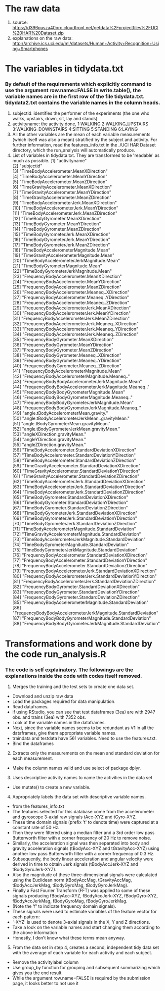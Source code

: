 # The raw data
1. source: https://d396qusza40orc.cloudfront.net/getdata%2Fprojectfiles%2FUCI%20HAR%20Dataset.zip
2. explanations on the raw data: http://archive.ics.uci.edu/ml/datasets/Human+Activity+Recognition+Using+Smartphones

# The variables in tidydata.txt
### By default of the requirements which explicitly command to use the argument row.name=FALSE in write.table(), the variable names are in the first row of the file tidydata.txt. tidydata2.txt contains the variable names in the column heads.
1. subjectid: identifies the performer of the experiments (the one who walks, upstairs, down, sit, lay and stands)
2. activityname: the activity done, 
  1:WALKING
  2:WALKING_UPSTAIRS
  3:WALKING_DOWNSTAIRS
  4:SITTING
  5:STANDING
  6:LAYING
3. All the other variables are the mean of each variable measurements (which itself was also a mean) stratified by the subject and activity. For further information, read the features_info.txt in the ./UCI HAR Dataset directory, which the run_analysis will automatically produce.
4. List of variables in tidydata.txt. They are transformed to be 'readable' as much as possible.
[1] "activityname"                                                 
[2] "subjectid"                                                    
[3] "TimeBodyAccelerometer.MeanXDirection"                         
[4] "TimeBodyAccelerometer.MeanYDirection"                         
[5] "TimeBodyAccelerometer.MeanZDirection"                         
[6] "TimeGravityAccelerometer.MeanXDirection"                      
[7] "TimeGravityAccelerometer.MeanYDirection"                      
[8] "TimeGravityAccelerometer.MeanZDirection"                      
[9] "TimeBodyAccelerometerJerk.MeanXDirection"                     
[10] "TimeBodyAccelerometerJerk.MeanYDirection"                     
[11] "TimeBodyAccelerometerJerk.MeanZDirection"                     
[12] "TimeBodyGyrometer.MeanXDirection"                             
[13] "TimeBodyGyrometer.MeanYDirection"                             
[14] "TimeBodyGyrometer.MeanZDirection"                             
[15] "TimeBodyGyrometerJerk.MeanXDirection"                         
[16] "TimeBodyGyrometerJerk.MeanYDirection"                         
[17] "TimeBodyGyrometerJerk.MeanZDirection"                         
[18] "TimeBodyAccelerometerMagnitude.Mean"                          
[19] "TimeGravityAccelerometerMagnitude.Mean"                       
[20] "TimeBodyAccelerometerJerkMagnitude.Mean"                      
[21] "TimeBodyGyrometerMagnitude.Mean"                              
[22] "TimeBodyGyrometerJerkMagnitude.Mean"                          
[23] "FrequencyBodyAccelerometer.MeanXDirection"                    
[24] "FrequencyBodyAccelerometer.MeanYDirection"                    
[25] "FrequencyBodyAccelerometer.MeanZDirection"                    
[26] "FrequencyBodyAccelerometer.Meaneq..XDirection"                
[27] "FrequencyBodyAccelerometer.Meaneq..YDirection"                
[28] "FrequencyBodyAccelerometer.Meaneq..ZDirection"                
[29] "FrequencyBodyAccelerometerJerk.MeanXDirection"                
[30] "FrequencyBodyAccelerometerJerk.MeanYDirection"                
[31] "FrequencyBodyAccelerometerJerk.MeanZDirection"                
[32] "FrequencyBodyAccelerometerJerk.Meaneq..XDirection"            
[33] "FrequencyBodyAccelerometerJerk.Meaneq..YDirection"            
[34] "FrequencyBodyAccelerometerJerk.Meaneq..ZDirection"            
[35] "FrequencyBodyGyrometer.MeanXDirection"                        
[36] "FrequencyBodyGyrometer.MeanYDirection"                        
[37] "FrequencyBodyGyrometer.MeanZDirection"                        
[38] "FrequencyBodyGyrometer.Meaneq..XDirection"                    
[39] "FrequencyBodyGyrometer.Meaneq..YDirection"                    
[40] "FrequencyBodyGyrometer.Meaneq..ZDirection"                    
[41] "FrequencyBodyAccelerometerMagnitude.Mean"                     
[42] "FrequencyBodyAccelerometerMagnitude.Meaneq.."                 
[43] "FrequencyBodyBodyAccelerometerJerkMagnitude.Mean"             
[44] "FrequencyBodyBodyAccelerometerJerkMagnitude.Meaneq.."         
[45] "FrequencyBodyBodyGyrometerMagnitude.Mean"                     
[46] "FrequencyBodyBodyGyrometerMagnitude.Meaneq.."                 
[47] "FrequencyBodyBodyGyrometerJerkMagnitude.Mean"                 
[48] "FrequencyBodyBodyGyrometerJerkMagnitude.Meaneq.."             
[49] "angle.tBodyAccelerometerMean.gravity."                        
[50] "angle.tBodyAccelerometerJerkMean..gravityMean."               
[51] "angle.tBodyGyrometerMean.gravityMean."                        
[52] "angle.tBodyGyrometerJerkMean.gravityMean."                    
[53] "angleXDirection.gravityMean."                                 
[54] "angleYDirection.gravityMean."                                 
[55] "angleZDirection.gravityMean."                                 
[56] "TimeBodyAccelerometer.StandardDeviationXDirection"            
[57] "TimeBodyAccelerometer.StandardDeviationYDirection"            
[58] "TimeBodyAccelerometer.StandardDeviationZDirection"            
[59] "TimeGravityAccelerometer.StandardDeviationXDirection"         
[60] "TimeGravityAccelerometer.StandardDeviationYDirection"         
[61] "TimeGravityAccelerometer.StandardDeviationZDirection"         
[62] "TimeBodyAccelerometerJerk.StandardDeviationXDirection"        
[63] "TimeBodyAccelerometerJerk.StandardDeviationYDirection"        
[64] "TimeBodyAccelerometerJerk.StandardDeviationZDirection"        
[65] "TimeBodyGyrometer.StandardDeviationXDirection"                
[66] "TimeBodyGyrometer.StandardDeviationYDirection"                
[67] "TimeBodyGyrometer.StandardDeviationZDirection"                
[68] "TimeBodyGyrometerJerk.StandardDeviationXDirection"            
[69] "TimeBodyGyrometerJerk.StandardDeviationYDirection"            
[70] "TimeBodyGyrometerJerk.StandardDeviationZDirection"            
[71] "TimeBodyAccelerometerMagnitude.StandardDeviation"             
[72] "TimeGravityAccelerometerMagnitude.StandardDeviation"          
[73] "TimeBodyAccelerometerJerkMagnitude.StandardDeviation"         
[74] "TimeBodyGyrometerMagnitude.StandardDeviation"                 
[75] "TimeBodyGyrometerJerkMagnitude.StandardDeviation"             
[76] "FrequencyBodyAccelerometer.StandardDeviationXDirection"       
[77] "FrequencyBodyAccelerometer.StandardDeviationYDirection"       
[78] "FrequencyBodyAccelerometer.StandardDeviationZDirection"       
[79] "FrequencyBodyAccelerometerJerk.StandardDeviationXDirection"   
[80] "FrequencyBodyAccelerometerJerk.StandardDeviationYDirection"   
[81] "FrequencyBodyAccelerometerJerk.StandardDeviationZDirection"   
[82] "FrequencyBodyGyrometer.StandardDeviationXDirection"           
[83] "FrequencyBodyGyrometer.StandardDeviationYDirection"           
[84] "FrequencyBodyGyrometer.StandardDeviationZDirection"           
[85] "FrequencyBodyAccelerometerMagnitude.StandardDeviation"        
[86] "FrequencyBodyBodyAccelerometerJerkMagnitude.StandardDeviation"
[87] "FrequencyBodyBodyGyrometerMagnitude.StandardDeviation"        
[88] "FrequencyBodyBodyGyrometerJerkMagnitude.StandardDeviation"    


# Transformations and work done by the code run_analysis.R
### The code is self explainatory. The followings are the explanations inside the code with codes itself removed.
1. Merges the training and the test sets to create one data set.
* Download and unzip raw data
* Load the packages required for data manipulation.
* Read dataframes.
* if using RStudio, you can see that test dataframes (3ea) are with 2947 obs. and trains (3ea) with 7352 obs. 
* Look at the variable names in the dataframes.
* Next, since the variable names seems to be redundant as V1 in all the dataframes, give them appropriate variable names.  
* traindata and testdata have 561 variables. Need to use the features.txt.
* Bind the dataframes

2. Extracts only the measurements on the mean and standard deviation for each measurement.
* Make the column names valid and use select of package dplyr.

3. Uses descriptive activity names to name the activities in the data set
* Use mutate() to create a new variable.

4. Appropriately labels the data set with descriptive variable names.
* from the features_info.txt
* The features selected for this database come from the accelerometer and gyroscope 3-axial raw signals tAcc-XYZ and tGyro-XYZ. 
* These time domain signals (prefix 't' to denote time) were captured at a constant rate of 50 Hz. 
* Then they were filtered using a median filter and a 3rd order low pass Butterworth filter with a corner frequency of 20 Hz to remove noise. 
* Similarly, the acceleration signal was then separated into body and gravity acceleration signals (tBodyAcc-XYZ and tGravityAcc-XYZ) using another low pass Butterworth filter with a corner frequency of 0.3 Hz. 
* Subsequently, the body linear acceleration and angular velocity were derived in time to obtain Jerk signals (tBodyAccJerk-XYZ and tBodyGyroJerk-XYZ). 
* Also the magnitude of these three-dimensional signals were calculated using the Euclidean norm (tBodyAccMag, tGravityAccMag, tBodyAccJerkMag, tBodyGyroMag, tBodyGyroJerkMag). 
* Finally a Fast Fourier Transform (FFT) was applied to some of these signals producing fBodyAcc-XYZ, fBodyAccJerk-XYZ, fBodyGyro-XYZ, fBodyAccJerkMag, fBodyGyroMag, fBodyGyroJerkMag. 
* (Note the 'f' to indicate frequency domain signals). 
* These signals were used to estimate variables of the feature vector for each pattern:  
* '-XYZ' is used to denote 3-axial signals in the X, Y and Z directions.
* Take a look on the variable names and start changing them according to the above information
* Honestly, I don't know what these terms mean anyway.

5. From the data set in step 4, creates a second, independent tidy data set with the average of each variable for each activity and each subject.
* Remove the activitylabel column
* Use group_by function for grouping and subsequent summarizing which gives you the end result
* While the argument row.name=FALSE is required by the submission page, it looks better to not use it

